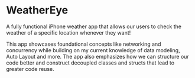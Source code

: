 # WeatherEye
A fully functional iPhone weather app that allows our users to check the weather of a specific location whenever they want! 

This app showcases foundational concepts like networking and concurrency while building on my current knowledge of data modeling, Auto Layout and more. The app also emphasizes how we can structure our code better and construct decoupled classes and structs that lead to greater code reuse. 
